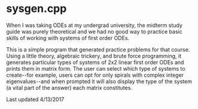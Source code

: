 # sysgen.cpp

When I was taking ODEs at my undergrad university, the midterm study guide was purely theoretical and we had no good way to practice basic skills of working with systems of first order ODEs.

This is a simple program that generated practice problems for that course. Using a little theory, algebraic trickery, and brute force programming, it generates particular types of systems of 2x2 linear first order ODEs and prints them in matrix form. The user can select which type of systems to create--for example, users can opt for only spirals with complex integer eigenvalues--and when prompted it will also display the type of the system (a vital part of the answer) each matrix constitutes. 

Last updated 4/13/2017